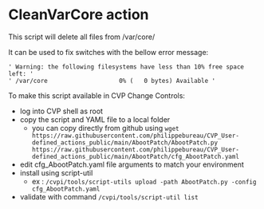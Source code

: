 # CleanVarCore action

This script will delete all files from /var/core/

It can be used to fix switches with the bellow error message:

    ' Warning: the following filesystems have less than 10% free space left: '
    ' /var/core                    0% (   0 bytes) Available '

To make this script available in CVP Change Controls:

* log into CVP shell as root
* copy the script and YAML file to a local folder 
    * you can copy directly from github using `wget https://raw.githubusercontent.com/philippebureau/CVP_User-defined_actions_public/main/AbootPatch/AbootPatch.py https://raw.githubusercontent.com/philippebureau/CVP_User-defined_actions_public/main/AbootPatch/cfg_AbootPatch.yaml`
* edit cfg_AbootPatch.yaml file arguments to match your environment
* install using script-util 
    * ex : `/cvpi/tools/script-utils upload -path AbootPatch.py -config cfg_AbootPatch.yaml`
* validate with command `/cvpi/tools/script-util list`